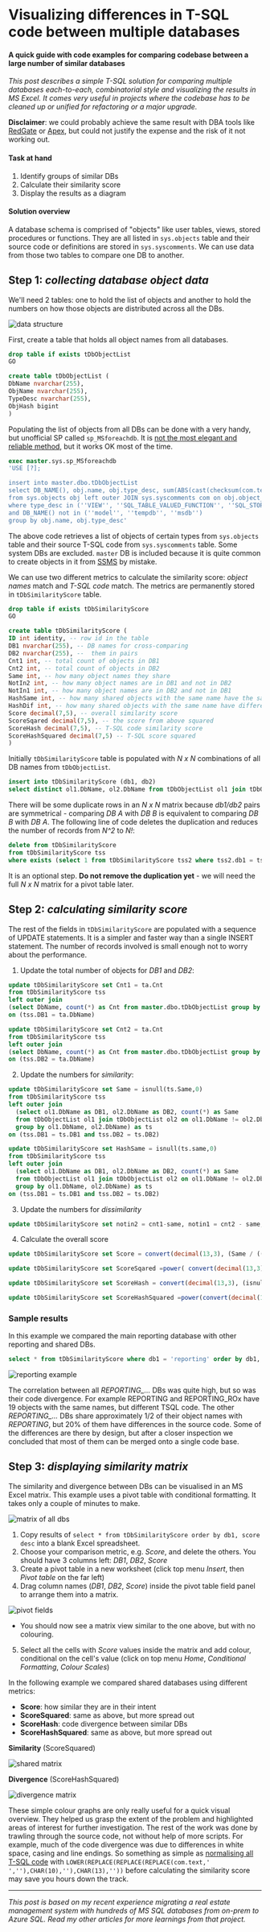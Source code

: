 # Visualizing differences in T-SQL code between multiple databases
#### A quick guide with code examples for comparing codebase between a large number of similar databases

*This post describes a simple T-SQL solution for comparing multiple databases each-to-each, combinatorial style and visualizing the results in MS Excel. It comes very useful in projects where the codebase has to be cleaned up or unified for refactoring or a major upgrade.*

**Disclaimer**: we could probably achieve the same result with DBA tools like [RedGate](https://www.red-gate.com/products/sql-development/sql-compare/) or [Apex](https://www.apexsql.com/sql-tools-diff.aspx), but could not justify the expense and the risk of it not working out.

#### Task at hand
1. Identify groups of similar DBs 
2. Calculate their similarity score
3. Display the results as a diagram

#### Solution overview
A database schema is comprised of "objects" like user tables, views, stored procedures or functions. They are all listed in `sys.objects` table and their source code or definitions are stored in `sys.syscomments`. We can use data from those two tables to compare one DB to another.

## Step 1: *collecting database object data*

We'll need 2 tables: one to hold the list of objects and another to hold the numbers on how those objects are distributed across all the DBs.

![data structure](data-model.png)

First, create a table that holds all object names from all databases.

```sql
drop table if exists tDbObjectList
GO

create table tDbObjectList (
DbName nvarchar(255),
ObjName nvarchar(255),
TypeDesc nvarchar(255),
ObjHash bigint
)
```

Populating the list of objects from all DBs can be done with a very handy, but unofficial SP called `sp_MSforeachdb`. It is [not the most elegant and reliable method](https://www.mssqltips.com/sqlservertip/2201/making-a-more-reliable-and-flexible-spmsforeachdb/), but it works OK most of the time. 

```sql
exec master.sys.sp_MSforeachdb 
'USE [?];

insert into master.dbo.tDbObjectList
select DB_NAME(), obj.name, obj.type_desc, sum(ABS(cast(checksum(com.text) as bigint)))
from sys.objects obj left outer JOIN sys.syscomments com on obj.object_id = com.id
where type_desc in (''VIEW'', ''SQL_TABLE_VALUED_FUNCTION'', ''SQL_STORED_PROCEDURE'', ''USER_TABLE'', ''SQL_SCALAR_FUNCTION'')
and DB_NAME() not in (''model'', ''tempdb'', ''msdb'')
group by obj.name, obj.type_desc'
```
The above code retrieves a list of objects of certain types from `sys.objects` table and their source T-SQL code from  `sys.syscomments` table. Some system DBs are excluded. `master` DB is included because it is quite common to create objects in it from [SSMS](https://docs.microsoft.com/en-us/sql/ssms/sql-server-management-studio-ssms) by mistake.

We can use two different metrics to calculate the similarity score: *object names* match and *T-SQL code* match. The metrics are permanently stored in `tDbSimilarityScore` table. 

```sql
drop table if exists tDbSimilarityScore
GO

create table tDbSimilarityScore (
ID int identity, -- row id in the table
DB1 nvarchar(255), -- DB names for cross-comparing
DB2 nvarchar(255), --  them in pairs
Cnt1 int, -- total count of objects in DB1
Cnt2 int, -- total count of objects in DB2
Same int, -- how many object names they share
NotIn2 int, -- how many object names are in DB1 and not in DB2
NotIn1 int, -- how many object names are in DB2 and not in DB1
HashSame int, -- how many shared objects with the same name have the same T-SQL code
HashDif int, -- how many shared objects with the same name have different T-SQL code
Score decimal(7,5), -- overall similarity score
ScoreSqared decimal(7,5), -- the score from above squared
ScoreHash decimal(7,5), -- T-SQL code similarity score
ScoreHashSquared decimal(7,5) -- T-SQL score squared
)
```

Initially `tDbSimilarityScore` table is populated with *N x N* combinations of all DB names from `tDbObjectList`.

```sql
insert into tDbSimilarityScore (db1, db2)
select distinct ol1.DbName, ol2.DbName from tDbObjectList ol1 join tDbObjectList ol2 on (ol1.DbName != ol2.DbName)
```

There will be some duplicate rows in an *N x N* matrix because *db1/db2* pairs are symmetrical - comparing *DB A* with *DB B* is equivalent to comparing *DB B* with *DB A*. The following line of code deletes the duplication and reduces the number of records from *N^2* to *N!*:

```sql
delete from tDbSimilarityScore 
from tDbSimilarityScore tss 
where exists (select 1 from tDbSimilarityScore tss2 where tss2.db1 = tss.db2 and tss2.db2 = tss.db1 and tss2.id < tss.id)
```
It is an optional step. **Do not remove the duplication yet** - we will need the full *N x N* matrix for a pivot table later.

## Step 2: *calculating similarity score*

The rest of the fields in `tDbSimilarityScore` are populated with a sequence of UPDATE statements. It is a simpler and faster way than a single INSERT statement. The number of records involved is small enough not to worry about the performance.

1. Update the total number of objects for *DB1* and *DB2*:

```sql
update tDbSimilarityScore set Cnt1 = ta.Cnt
from tDbSimilarityScore tss
left outer join 
(select DbName, count(*) as Cnt from master.dbo.tDbObjectList group by DbName) as ta 
on (tss.DB1 = ta.DbName)

update tDbSimilarityScore set Cnt2 = ta.Cnt
from tDbSimilarityScore tss
left outer join 
(select DbName, count(*) as Cnt from master.dbo.tDbObjectList group by DbName) as ta 
on (tss.DB2 = ta.DbName)
```

2. Update the numbers for *similarity*:

```sql
update tDbSimilarityScore set Same = isnull(ts.Same,0)
from tDbSimilarityScore tss
left outer join 
  (select ol1.DbName as DB1, ol2.DbName as DB2, count(*) as Same
  from tDbObjectList ol1 join tDbObjectList ol2 on ol1.DbName != ol2.DbName and ol1.ObjName = ol2.ObjName
  group by ol1.DbName, ol2.DbName) as ts
on (tss.DB1 = ts.DB1 and tss.DB2 = ts.DB2)

update tDbSimilarityScore set HashSame = isnull(ts.same,0)
from tDbSimilarityScore tss
left outer join 
  (select ol1.DbName as DB1, ol2.DbName as DB2, count(*) as Same
  from tDbObjectList ol1 join tDbObjectList ol2 on ol1.DbName != ol2.DbName and ol1.ObjName = ol2.ObjName and ol1.ObjHash = ol2.ObjHash
  group by ol1.DbName, ol2.DbName) as ts
on (tss.DB1 = ts.DB1 and tss.DB2 = ts.DB2)
```

3. Update the numbers for *dissimilarity*

```sql
update tDbSimilarityScore set notin2 = cnt1-same, notin1 = cnt2 - same, hashdif = same - hashsame
```

4. Calculate the overall score

```sql
update tDbSimilarityScore set Score = convert(decimal(13,3), (Same / ((convert(float, Cnt1) + convert(float, Cnt2))/2)) + (isnull(convert(float, HashSame)/ nullif(Same,0),0))) / 2.000

update tDbSimilarityScore set ScoreSqared =power( convert(decimal(13,3), (Same / ((convert(float, Cnt1) + convert(float, Cnt2))/2)) + (isnull(convert(float, Hashsame)/ nullif(Same,0),0))) / 2.000, 2)

update tDbSimilarityScore set ScoreHash = convert(decimal(13,3), (isnull(convert(float, HashSame)/ nullif(Same,0),0)))

update tDbSimilarityScore set ScoreHashSquared =power(convert(decimal(13,3), isnull(convert(float, HashSame)/ nullif(Same,0),0)), 2)
```

### Sample results

In this example we compared the main reporting database with other reporting and shared DBs. 

```sql
select * from tDbSimilarityScore where db1 = 'reporting' order by db1, score desc
```

![reporting example](reporting-compared.png)

The correlation between all *REPORTING_...* DBs was quite high, but so was their code divergence. For example REPORTING and REPORTING_ROx have 19 objects with the same names, but different TSQL code. The other *REPORTING_...* DBs share approximately 1/2 of their object names with *REPORTING*, but 20% of them have differences in the source code. Some of the differences are there by design, but after a closer inspection we concluded that most of them can be merged onto a single code base.

## Step 3: *displaying similarity matrix*
The similarity and divergence between DBs can be visualised in an MS Excel matrix. This example uses a pivot table with conditional formatting. It takes only a couple of minutes to make.

![matrix of all dbs](cust-dbs-matrix-zoom.png)

1. Copy results of `select * from tDbSimilarityScore order by db1, score desc` into a blank Excel spreadsheet.
2. Choose your comparison metric, e.g. *Score*, and delete the others. You should have 3 columns left: *DB1*, *DB2*, *Score*
3. Create a pivot table in a new worksheet (click top menu *Insert*, then *Pivot table* on the far left)
4. Drag column names (*DB1*, *DB2*, *Score*) inside the pivot table field panel to arrange them into a matrix.
   
  ![pivot fields](pivot-menu.png)
  * You should now see a matrix view similar to the one above, but with no colouring.
5. Select all the cells with *Score* values inside the matrix and add colour, conditional on the cell's value (click on top menu *Home*, *Conditional Formatting*, *Colour Scales*) 

In the following example we compared shared databases using different metrics:
* **Score**: how similar they are in their intent
* **ScoreSquared**: same as above, but more spread out
* **ScoreHash**: code divergence between similar DBs
* **ScoreHashSquared**: same as above, but more spread out

**Similarity** (ScoreSquared)

![shared matrix](non-cust-matrix.png)

**Divergence** (ScoreHashSquared)

![divergence matrix](divergence-matrix.png)

These simple colour graphs are only really useful for a quick visual overview. They helped us grasp the extent of the problem and highlighted areas of interest for further investigation. The rest of the work was done by trawling through the source code, not without help of more scripts. For example, much of the code divergence was due to differences in white space, casing and line endings. So something as simple as [normalising all T-SQL code](https://stackoverflow.com/questions/1580017/how-to-replace-multiple-characters-in-sql#answer-1580062) with `LOWER(REPLACE(REPLACE(REPLACE(com.text,' ',''),CHAR(10),''),CHAR(13),''))` before calculating the similarity score may save you hours down the track.

----

*This post is based on my recent experience migrating a real estate management system with hundreds of MS SQL databases from on-prem to Azure SQL. Read my other articles for more learnings from that project.*